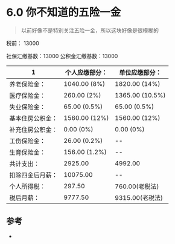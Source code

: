 # 6.0 你不知道的五险一金

>以前好像不是特别关注五险一金，所以这块好像是很模糊的



税前： 13000

社保汇缴基数：13000
公积金汇缴基数：13000


|  1  | 个人应缴部分：|	单位应缴部分：|
|-- | -- | --  |
|养老保险金：	| 1040.00	(8%)	|  1820.00	(14%)       |
|医疗保险金：	|260.00	(2%)	|1365.00	(10.5%)        |
|失业保险金：|	65.00	(0.5%)	|65.00	(0.5%)        |
|基本住房公积金：	|1560.00	(12%) 	| 1560.00	(12%) |
|补充住房公积金：	|0.00	(0%)	  |      0.00	(0%)   |
|工伤保险金：		|	26.00	(0.2%)    |    --        |
|生育保险金：		|	156.00	(1.2%)  |    --        |
|共计支出：	   | 2925.00	       |	4992.00	    |
|扣除四金后月薪：|	10075.00		|  -- |	
|个人所得税：|	297.50		| 760.00(老税法)	|
|税后月薪：	|  9777.50	|	9315.00(老税法)	|


## 参考
- []()
